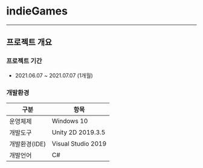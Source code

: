 # indieGames
------
## 프로젝트 개요

### 프로젝트 기간

* 2021.06.07 ~ 2021.07.07 (1개월)

### 개발환경

| 구분 | 항목 |
| ------ | ------ |
| 운영체제 | Windows 10 |
| 개발도구 | Unity 2D 2019.3.5 |
| 개발환경(IDE) | Visual Studio 2019 |
| 개발언어 | C# |
